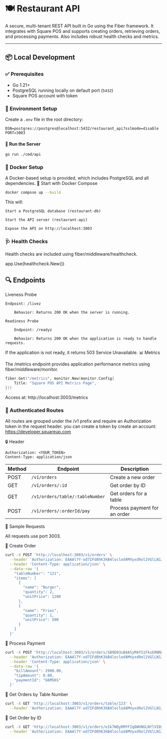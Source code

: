 # 🍽️ Restaurant API

A secure, multi-tenant REST API built in Go using the Fiber framework. It integrates with Square POS and supports creating orders, retrieving orders, and processing payments. Also includes robust health checks and metrics.

---

## 📦 Local Development

### ✅ Prerequisites

- Go 1.21+
- PostgreSQL running locally on default port (`5432`)
- Square POS account with token

### 📄 Environment Setup

Create a `.env` file in the root directory:

```env
DSN=postgres://postgres@localhost:5432/restaurant_api?sslmode=disable
PORT=3003
```

#### 🚀 Run the Server

```bash
go run ./cmd/api
```

### 🐳 Docker Setup

A Docker-based setup is provided, which includes PostgreSQL and all dependencies.
🏁 Start with Docker Compose

```bash
docker compose up --build
```

This will:

    Start a PostgreSQL database (restaurant-db)

    Start the API server (restaurant-api)

    Expose the API on http://localhost:3003

### 🩺 Health Checks

Health checks are included using fiber/middleware/healthcheck.

app.Use(healthcheck.New())

## 🔍 Endpoints

Liveness Probe

    Endpoint: /livez

        Behavior: Returns 200 OK when the server is running.

    Readiness Probe

        Endpoint: /readyz

        Behavior: Returns 200 OK when the application is ready to handle requests.

If the application is not ready, it returns 503 Service Unavailable.
📊 Metrics

The /metrics endpoint provides application performance metrics using fiber/middleware/monitor.

```go
fiber.Get("/metrics", monitor.New(monitor.Config{
    Title: "Square POS API Metrics Page",
}))
```

Access at: http://localhost:3003/metrics

### 🔐 Authenticated Routes

All routes are grouped under the /v1 prefix and require an Authorization token in the request header.
you can create a token by create an account: https://developer.squareup.com

🔒 Header

```
Authorization: <YOUR_TOKEN>
Content-Type: application/json
```

| Method | Endpoint                          | Description                   |
|--------|-----------------------------------|-------------------------------|
| POST   | `/v1/orders`                      | Create a new order            |
| GET    | `/v1/orders/:id`                  | Get order by ID               |
| GET    | `/v1/orders/table/:tableNumber`   | Get orders for a table        |
| POST   | `/v1/orders/:orderId/pay`         | Process payment for an order  |

🧪 Sample Requests

All requests use port 3003.

🔸 Create Order

```bash
curl -X POST 'http://localhost:3003/v1/orders' \
  --header 'Authorization: EAAAl7Y-od7IFd0hK3kB4loclod4MVyxd9ol2VGlLN1J1WH1-ymXWz8PrbxXYXgq' \
  --header 'Content-Type: application/json' \
  --data-raw '{
    "tableNumber": "121",
    "items": [
      {
        "name": "Burger",
        "quantity": 2,
        "unitPrice": 1200
      },
      {
        "name": "Fries",
        "quantity": 1,
        "unitPrice": 500
      }
    ]
  }'
```

🔸 Process Payment

```bash
curl -X POST 'http://localhost:3003/v1/orders/SB9D03sB4A5yM4YS1FksERNNXPTZY/pay' \
  --header 'Authorization: EAAAl7Y-od7IFd0hK3kB4loclod4MVyxd9ol2VGlLN1J1WH1-ymXWz8PrbxXYXgq' \
  --header 'Content-Type: application/json' \
  --data-raw '{
    "billAmount": 2900.00,
    "tipAmount": 0.00,
    "paymentId": "G6M56S"
  }'
```

🔸 Get Orders by Table Number

```bash
curl -X GET 'http://localhost:3003/v1/orders/table/123' \
  --header 'Authorization: EAAAl7Y-od7IFd0hK3kB4loclod4MVyxd9ol2VGlLN1J1WH1-ymXWz8PrbxXYXgq'
```

🔸 Get Order by ID

```bash
curl -X GET 'http://localhost:3003/v1/orders/e1k7WQyRMYFIq8WUNGLNYlVI8y8YY' \
  --header 'Authorization: EAAAl7Y-od7IFd0hK3kB4loclod4MVyxd9ol2VGlLN1J1WH# Markdown syntax guide
```